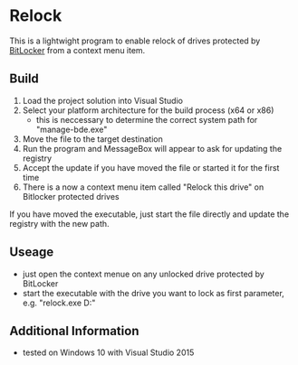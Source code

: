 ﻿# Relock
This is a lightwight program to enable relock of drives protected by [BitLocker](https://technet.microsoft.com/de-de/library/dd835565(v=ws.10).aspx) from a context menu item.

## Build
 1. Load the project solution into Visual Studio 
 2. Select your platform architecture for the build process (x64 or x86)
	- this is neccessary to determine the correct system path for "manage-bde.exe"
 3. Move the file to the target destination
 4. Run the program and MessageBox will appear to ask for updating the registry
 5. Accept the update if you have moved the file or started it for the first time
 6. There is a now a context menu item called "Relock this drive" on Bitlocker protected drives

If you have moved the executable, just start the file directly and update the registry with the new path.

## Useage
* just open the context menue on any unlocked drive protected by BitLocker
* start the executable with the drive you want to lock as first parameter, e.g. "relock.exe D:\"

## Additional Information
* tested on Windows 10 with Visual Studio 2015